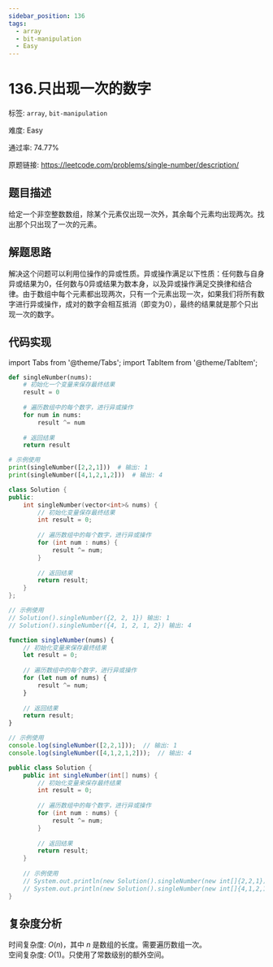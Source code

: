 ```yaml
---
sidebar_position: 136
tags:
  - array
  - bit-manipulation
  - Easy
---
```


# 136.只出现一次的数字

标签: `array`, `bit-manipulation`

难度: Easy

通过率: 74.77%

原题链接: https://leetcode.com/problems/single-number/description/

## 题目描述
给定一个非空整数数组，除某个元素仅出现一次外，其余每个元素均出现两次。找出那个只出现了一次的元素。

## 解题思路
解决这个问题可以利用位操作的异或性质。异或操作满足以下性质：任何数与自身异或结果为0，任何数与0异或结果为数本身，以及异或操作满足交换律和结合律。由于数组中每个元素都出现两次，只有一个元素出现一次，如果我们将所有数字进行异或操作，成对的数字会相互抵消（即变为0），最终的结果就是那个只出现一次的数字。

## 代码实现
import Tabs from '@theme/Tabs';
import TabItem from '@theme/TabItem';

<Tabs>
<TabItem value="python" label="Python">

```python
def singleNumber(nums):
    # 初始化一个变量来保存最终结果
    result = 0
    
    # 遍历数组中的每个数字，进行异或操作
    for num in nums:
        result ^= num
    
    # 返回结果
    return result

# 示例使用
print(singleNumber([2,2,1]))  # 输出: 1
print(singleNumber([4,1,2,1,2]))  # 输出: 4
```

</TabItem>
<TabItem value="cpp" label="C++">

```cpp
class Solution {
public:
    int singleNumber(vector<int>& nums) {
        // 初始化变量保存最终结果
        int result = 0;
        
        // 遍历数组中的每个数字，进行异或操作
        for (int num : nums) {
            result ^= num;
        }
        
        // 返回结果
        return result;
    }
};

// 示例使用
// Solution().singleNumber({2, 2, 1}) 输出: 1
// Solution().singleNumber({4, 1, 2, 1, 2}) 输出: 4
```

</TabItem>
<TabItem value="javascript" label="JavaScript">

```javascript
function singleNumber(nums) {
    // 初始化变量来保存最终结果
    let result = 0;
    
    // 遍历数组中的每个数字，进行异或操作
    for (let num of nums) {
        result ^= num;
    }
    
    // 返回结果
    return result;
}

// 示例使用
console.log(singleNumber([2,2,1]));  // 输出: 1
console.log(singleNumber([4,1,2,1,2]));  // 输出: 4
```

</TabItem>
<TabItem value="java" label="Java">

```java
public class Solution {
    public int singleNumber(int[] nums) {
        // 初始化变量来保存最终结果
        int result = 0;
        
        // 遍历数组中的每个数字，进行异或操作
        for (int num : nums) {
            result ^= num;
        }
        
        // 返回结果
        return result;
    }
    
    // 示例使用
    // System.out.println(new Solution().singleNumber(new int[]{2,2,1}));  // 输出: 1
    // System.out.println(new Solution().singleNumber(new int[]{4,1,2,1,2}));  // 输出: 4
}
```

</TabItem>
</Tabs>

## 复杂度分析
时间复杂度: $O(n)$，其中 $n$ 是数组的长度。需要遍历数组一次。  
空间复杂度: $O(1)$。只使用了常数级别的额外空间。
